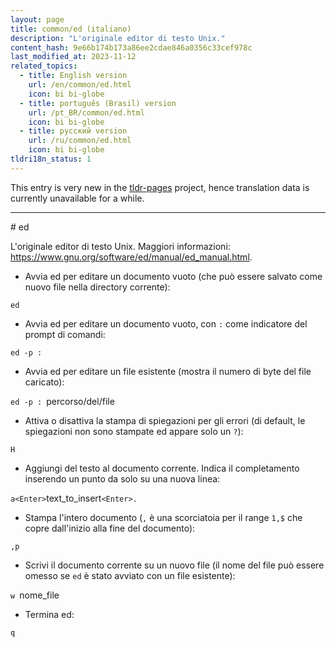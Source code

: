 ```yaml
---
layout: page
title: common/ed (italiano)
description: "L'originale editor di testo Unix."
content_hash: 9e66b174b173a86ee2cdae846a0356c33cef978c
last_modified_at: 2023-11-12
related_topics:
  - title: English version
    url: /en/common/ed.html
    icon: bi bi-globe
  - title: português (Brasil) version
    url: /pt_BR/common/ed.html
    icon: bi bi-globe
  - title: русский version
    url: /ru/common/ed.html
    icon: bi bi-globe
tldri18n_status: 1
---
```


This entry is very new in the [tldr-pages](https://github.com/tldr-pages/tldr) project, hence translation data is currently unavailable for a while.

<hr># ed

L'originale editor di testo Unix.
Maggiori informazioni: <https://www.gnu.org/software/ed/manual/ed_manual.html>.

- Avvia ed per editare un documento vuoto (che può essere salvato come nuovo file nella directory corrente):

`ed`

- Avvia ed per editare un documento vuoto, con `:` come indicatore del prompt di comandi:

`ed -p :`

- Avvia ed per editare un file esistente (mostra il numero di byte del file caricato):

`ed -p : `<span class="tldr-var badge badge-pill bg-dark-lm bg-white-dm text-white-lm text-dark-dm font-weight-bold">percorso/del/file</span>

- Attiva o disattiva la stampa di spiegazioni per gli errori (di default, le spiegazioni non sono stampate ed appare solo un `?`):

`H`

- Aggiungi del testo al documento corrente. Indica il completamento inserendo un punto da solo su una nuova linea:

`a<Enter>`<span class="tldr-var badge badge-pill bg-dark-lm bg-white-dm text-white-lm text-dark-dm font-weight-bold">text_to_insert</span>`<Enter>.`

- Stampa l'intero documento (`,` è una scorciatoia per il range `1,$` che copre dall'inizio alla fine del documento):

`,p`

- Scrivi il documento corrente su un nuovo file (il nome del file può essere omesso se `ed` è stato avviato con un file esistente):

`w `<span class="tldr-var badge badge-pill bg-dark-lm bg-white-dm text-white-lm text-dark-dm font-weight-bold">nome_file</span>

- Termina ed:

`q`
